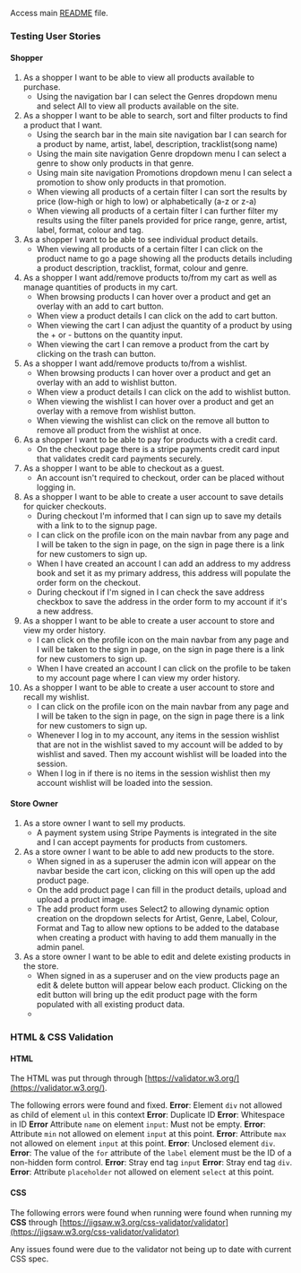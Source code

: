 ﻿

Access main [README](https://github.com/Kieran-Murray-Code/CI-MS4-The-Record-Store/blob/master/README.md) file.

### Testing User Stories
#### Shopper
1. As a shopper I want to be able to view all products available to purchase.
	-  Using the navigation bar I can select the Genres dropdown menu and select All to view all products available on the site.
2. As a shopper I want to be able to search, sort and filter products to find a product that I want.
	-	Using the search bar in the main site navigation bar I can search for a product by name, artist, label, description, tracklist(song name)
	-	Using the main site navigation Genre dropdown menu I can select a genre to show only products in that genre.
	-	Using main site navigation Promotions dropdown menu I can select a promotion to show only products in that promotion.
	-	When viewing all products of a certain filter I can sort the results by price (low-high or high to low) or alphabetically (a-z or z-a)
	-	When viewing all products of a certain filter I can further filter my results using the filter panels provided for price range, genre, artist, label, format, colour and tag.
3. As a shopper I want to be able to see individual product details.
	-  When viewing all products of a certain filter I can click on the product name to go a page showing all the products details including a product description, tracklist, format, colour and genre.
4. As a shopper I want add/remove products to/from my cart as well as manage quantities of products in my cart. 
	- When browsing products I can hover over a product and get an overlay with an add to cart button.
	- When view a product details I can click on the add to cart button.
	- When viewing the cart I can adjust the quantity of a product by using the + or - buttons on the quantity input.
	- When viewing the cart I can remove a product from the cart by clicking on the trash can button.
5. As a shopper I want add/remove products to/from a wishlist.
	 - When browsing products I can hover over a product and get an overlay with an add to wishlist button.
	- When view a product details I can click on the add to wishlist button.
	- When viewing the wishlist I can hover over a product and get an overlay with a remove from wishlist button.
	- When viewing the wishlist can click on the remove all button to remove all product from the wishlist at once.
6. As a shopper I want to be able to pay for products with a credit card.
	- On the checkout page there is a stripe payments credit card input that validates credit card payments securely.
7. As a shopper I want to be able to checkout as a guest.
	- An account isn't required to checkout, order can be placed without logging in.
8. As a shopper I want to be able to create a user account to save details for quicker checkouts.
	- During checkout I'm informed that I can sign up to save my details with a link to to the signup page.
	- I can click on the profile icon on the main navbar from any page and I will be taken to the sign in page, on the sign in page there is a link for new customers to sign up.
	- When I have created an account I can add an address to my address book and set it as my primary address, this address will populate the order form on the checkout.
	- During checkout if I'm signed in I can check the save address checkbox to save the address in the order form to my account if it's a new address.
9. As a shopper I want to be able to create a user account to store and view my order history.
	- I can click on the profile icon on the main navbar from any page and I will be taken to the sign in page, on the sign in page there is a link for new customers to sign up.
	- When I have created an account I can click on the profile to be taken to my account page where I can view my order history.
10. As a shopper I want to be able to create a user account to store and recall my wishlist. 
	- I can click on the profile icon on the main navbar from any page and I will be taken to the sign in page, on the sign in page there is a link for new customers to sign up.
	- Whenever I log in to my account, any items in the session wishlist that are not in the wishlist saved to my account will be added to by wishlist and saved. Then my account wishlist will be loaded into the session.
	- When I log in if there is no items in the session wishlist then my account wishlist will be loaded into the session.


#### Store Owner
1.  As a store owner I want to sell my products. 
	 - A payment system using Stripe Payments is integrated in the site and I can accept payments for products from customers.
2. As a store owner I want to be able to add new products to the store. 
	- When signed in as a superuser the admin icon will appear on the navbar beside the cart icon, clicking on this will open up the add product page.
	- On the add product page I can fill in the product details, upload and upload a product image.
	- The add product form uses Select2 to allowing dynamic option creation on the dropdown selects for Artist, Genre, Label, Colour, Format and Tag to allow new options to be added to the database when creating a product with having to add them manually in the admin panel.
 3. As a store owner I want to be able to edit and delete existing products in the store.
	- When signed in as a superuser and on the view products page an edit & delete button will appear below each product. Clicking on the edit button will bring up the edit product page with the form populated with all existing product data.
	- 
### HTML & CSS Validation

#### HTML
The HTML was put through through [https://validator.w3.org/](https://validator.w3.org/).

The following errors were found and fixed.
**Error**: Element  `div` not allowed as child of element  `ul` in this context
**Error**: Duplicate ID
**Error**: Whitespace in ID
**Error** Attribute `name` on element `input`: Must not be empty.
**Error**: Attribute  `min`  not allowed on element  `input`  at this point.
**Error**: Attribute  `max`  not allowed on element  `input`  at this point.
**Error**: Unclosed element  `div`.
**Error**: The value of the  `for`  attribute of the  `label`  element must be the ID of a non-hidden form control.
**Error**: Stray end tag `input`
**Error**: Stray end tag  `div`.
**Error**: Attribute  `placeholder`  not allowed on element  `select`  at this point.


#### CSS
The following errors were found when running were found when running my **CSS** through [https://jigsaw.w3.org/css-validator/validator](https://jigsaw.w3.org/css-validator/validator)

Any issues found were due to the validator not being up to date with current CSS spec.